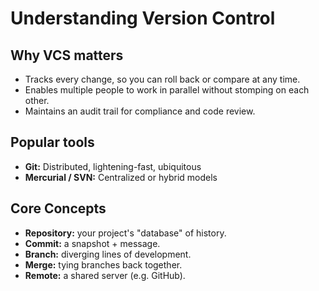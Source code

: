 # Understanding Version Control
## Why VCS matters
- Tracks every change, so you can roll back or compare at any time. 
- Enables multiple people to work in parallel without stomping on each other.
- Maintains an audit trail for compliance and code review.
## Popular tools
- **Git:** Distributed, lightening-fast, ubiquitous
- **Mercurial / SVN:** Centralized or hybrid models
## Core Concepts
- **Repository:** your project's "database" of history.
- **Commit:** a snapshot + message.
- **Branch:** diverging lines of development.
- **Merge:** tying branches back together.
- **Remote:** a shared server (e.g. GitHub).
